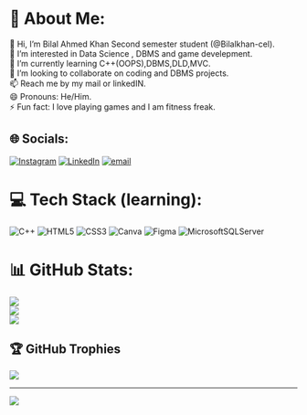 
# 💫 About Me:
👋 Hi, I’m Bilal Ahmed Khan Second semester student (@Bilalkhan-cel).<br>👀 I’m interested in Data Science , DBMS and game develepment.<br>🌱 I’m currently learning C++(OOPS),DBMS,DLD,MVC.<br>💞️ I’m looking to collaborate on coding and DBMS projects.<br>📫 Reach me by my mail or linkedIN.<br>😄 Pronouns: He/Him.<br>⚡ Fun fact: I love playing games and I am fitness freak.


## 🌐 Socials:

[![Instagram](https://img.shields.io/badge/Instagram-%23E4405F.svg?logo=Instagram&logoColor=white)](https://instagram.com/https://www.instagram.com/bilal9495khan/?hl=en) [![LinkedIn](https://img.shields.io/badge/LinkedIn-%230077B5.svg?logo=linkedin&logoColor=white)](https://linkedin.com/in/https://www.linkedin.com/in/bilal-ahmed-khan-6032802a2) [![email](https://img.shields.io/badge/Email-D14836?logo=gmail&logoColor=white)](mailto:bilalahmedkhan6002@gmail.com) 

# 💻 Tech Stack (learning):
![C++](https://img.shields.io/badge/c++-%2300599C.svg?style=for-the-badge&logo=c%2B%2B&logoColor=white) ![HTML5](https://img.shields.io/badge/html5-%23E34F26.svg?style=for-the-badge&logo=html5&logoColor=white) ![CSS3](https://img.shields.io/badge/css3-%231572B6.svg?style=for-the-badge&logo=css3&logoColor=white) ![Canva](https://img.shields.io/badge/Canva-%2300C4CC.svg?style=for-the-badge&logo=Canva&logoColor=white) ![Figma](https://img.shields.io/badge/figma-%23F24E1E.svg?style=for-the-badge&logo=figma&logoColor=white) ![MicrosoftSQLServer](https://img.shields.io/badge/Microsoft%20SQL%20Server-CC2927?style=for-the-badge&logo=microsoft%20sql%20server&logoColor=white)
# 📊 GitHub Stats:
![](https://github-readme-stats.vercel.app/api?username=Bilalkhan-cel&theme=dark&hide_border=false&include_all_commits=false&count_private=false)<br/>
![](https://github-readme-streak-stats.herokuapp.com/?user=Bilalkhan-cel&theme=dark&hide_border=false)<br/>
![](https://github-readme-stats.vercel.app/api/top-langs/?username=Bilalkhan-cel&theme=dark&hide_border=false&include_all_commits=false&count_private=false&layout=compact)

## 🏆 GitHub Trophies
![](https://github-profile-trophy.vercel.app/?username=Bilalkhan-cel&theme=radical&no-frame=false&no-bg=true&margin-w=4)

---
[![](https://visitcount.itsvg.in/api?id=Bilalkhan-cel&icon=0&color=0)](https://visitcount.itsvg.in)


